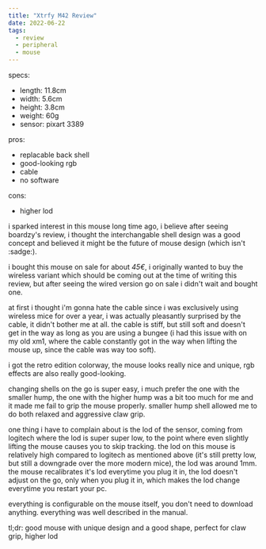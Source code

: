 ```yaml
---
title: "Xtrfy M42 Review"
date: 2022-06-22
tags: 
  - review
  - peripheral
  - mouse
---
```


specs:
- length: 11.8cm
- width: 5.6cm
- height: 3.8cm
- weight: 60g
- sensor: pixart 3389

pros:
- replacable back shell
- good-looking rgb
- cable
- no software

cons:
- higher lod

i sparked interest in this mouse long time ago, i believe after seeing boardzy's review, i thought the interchangable shell design was a good concept and believed it might be the future of mouse design (which isn't :sadge:).

i bought this mouse on sale for about *45€*, i originally wanted to buy the wireless variant which should be coming out at the time of writing this review, but after seeing the wired version go on sale i didn't wait and bought one.

at first i thought i'm gonna hate the cable since i was exclusively using wireless mice for over a year, i was actually pleasantly surprised by the cable, it didn't bother me at all. the cable is stiff, but still soft and doesn't get in the way as long as you are using a bungee (i had this issue with on my old xm1, where the cable constantly got in the way when lifting the mouse up, since the cable was way too soft).

i got the retro edition colorway, the mouse looks really nice and unique, rgb effects are also really good-looking.

changing shells on the go is super easy, i much prefer the one with the smaller hump, the one with the higher hump was a bit too much for me and it made me fail to grip the mouse properly. smaller hump shell allowed me to do both relaxed and aggressive claw grip. 

one thing i have to complain about is the lod of the sensor, coming from logitech where the lod is super super low, to the point where even slightly lifting the mouse causes you to skip tracking. the lod on this mouse is relatively high compared to logitech as mentioned above (it's still pretty low, but still a downgrade over the more modern mice), the lod was around 1mm. the mouse recalibrates it's lod everytime you plug it in, the lod doesn't adjust on the go, only when you plug it in, which makes the lod change everytime you restart your pc.

everything is configurable on the mouse itself, you don't need to download anything. everything was well described in the manual.

tl;dr: good mouse with unique design and a good shape, perfect for claw grip, higher lod